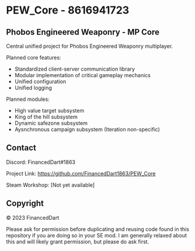 # PEW_Core - 8616941723
 
## Phobos Engineered Weaponry - MP Core

Central unified project for Phobos Engineered Weaponry multiplayer.

Planned core features:
- Standardized client-server communication library
- Modular implementation of critical gameplay mechanics
- Unified configuration
- Unified logging

Planned modules:
- High value target subsystem
- King of the hill subsystem
- Dynamic safezone subsystem
- Aysnchronous campaign subsystem (Iteration non-specific)

## Contact

Discord: FinancedDart#1863

Project Link: https://github.com/FinancedDart1863/PEW_Core

Steam Workshop: [Not yet available]

## Copyright

© 2023 FinancedDart

Please ask for permission before duplicating and reusing code found in this repository if you
are doing so in your SE mod. I am generally relaxed about this and will likely grant permission, 
but please do ask first.